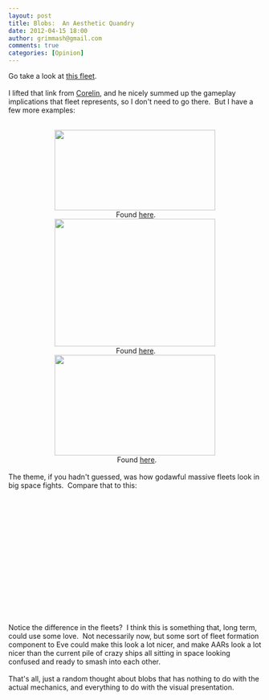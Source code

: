 ```yaml
---
layout: post
title: Blobs:  An Aesthetic Quandry
date: 2012-04-15 18:00
author: grimmash@gmail.com
comments: true
categories: [Opinion]
---
```

Go take a look at <a href="http://i.imgur.com/Gg4dD.jpg" target="_blank">this fleet</a>.<br /><br />I lifted that link from <a href="http://madhaberdashers.wordpress.com/" target="_blank">Corelin</a>, and he nicely summed up the gameplay implications that fleet represents, so I don't need to go there.&nbsp; But I have a few more examples:<br /><br /><div style="clear: both; text-align: center;"><a href="http://grimmash.com/wp-content/uploads/2012/04/eveswarm-300x1501.png" style="margin-left: 1em; margin-right: 1em;"><img border="0" height="160" src="http://grimmash.com/wp-content/uploads/2012/04/eveswarm-300x1501-300x150.png" width="320" /></a></div><div style="text-align: center;">&nbsp;Found <a href="http://eveswarm.com/2012/03/the-end-of-the-titan-blob/" target="_blank">here</a>.</div><div style="clear: both; text-align: center;"><a href="http://grimmash.com/wp-content/uploads/2012/04/gamerchick42-300x2381.jpg" style="margin-left: 1em; margin-right: 1em;"><img border="0" height="254" src="http://grimmash.com/wp-content/uploads/2012/04/gamerchick42-300x2381-300x238.jpg" width="320" /></a></div><div style="text-align: center;">&nbsp;Found <a href="http://www.gamerchick.net/2011/06/sktlandfill-ceo-from-test-alliance-on.html" target="_blank">here</a>.</div><div style="clear: both; text-align: center;"><a href="http://grimmash.com/wp-content/uploads/2012/04/holyblobbatman-300x1871.jpg" style="margin-left: 1em; margin-right: 1em;"><img border="0" height="200" src="http://grimmash.com/wp-content/uploads/2012/04/holyblobbatman-300x1871-300x187.jpg" width="320" /></a></div><div style="text-align: center;">&nbsp; Found <a href="http://evemonkey.wordpress.com/tag/northern-coalition/" target="_blank">here</a>.</div><div style="text-align: left;"><br />The theme, if you hadn't guessed, was how godawful massive fleets look in big space fights.&nbsp; Compare that to this:</div><div style="clear: both; text-align: center;"><object width="320" height="266" class codebase="http://download.macromedia.com/pub/shockwave/cabs/flash/swflash.cab#version=6,0,40,0" data-thumbnail-src="http://3.gvt0.com/vi/OSxSyv4LC1c/0.jpg"><param name="movie" value="http://www.youtube.com/v/OSxSyv4LC1c&fs=1&source=uds" /><param name="bgcolor" value="#FFFFFF" /><embed width="320" height="266"  src="http://www.youtube.com/v/OSxSyv4LC1c&fs=1&source=uds" type="application/x-shockwave-flash"></embed></object></div><div style="text-align: left;">Notice the difference in the fleets?&nbsp; I think this is something that, long term, could use some love.&nbsp; Not necessarily now, but some sort of fleet formation component to Eve could make this look a lot nicer, and make AARs look a lot nicer than the current pile of crazy ships all sitting in space looking confused and ready to smash into each other.</div><div style="text-align: left;"><br /></div><div style="text-align: left;">That's all, just a random thought about blobs that has nothing to do with the actual mechanics, and everything to do with the visual presentation.</div>
